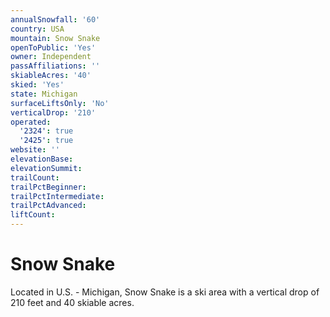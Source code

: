 ```yaml
---
annualSnowfall: '60'
country: USA
mountain: Snow Snake
openToPublic: 'Yes'
owner: Independent
passAffiliations: ''
skiableAcres: '40'
skied: 'Yes'
state: Michigan
surfaceLiftsOnly: 'No'
verticalDrop: '210'
operated:
  '2324': true
  '2425': true
website: ''
elevationBase:
elevationSummit:
trailCount:
trailPctBeginner:
trailPctIntermediate:
trailPctAdvanced:
liftCount:
---
```



# Snow Snake

Located in U.S. - Michigan, Snow Snake is a ski area with a vertical drop of 210 feet and 40 skiable acres.
